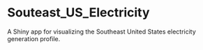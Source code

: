 # Souteast_US_Electricity
A Shiny app for visualizing the Southeast United States electricity generation profile.

